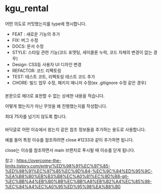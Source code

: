 # kgu_rental

<!--
<type>(<scope>): <subject>          -- 헤더
<BLANK LINE>
<body>                              -- 본문
<BLANK LINE>
<footer>                            -- 바닥글
-->
  
  ### <type>

어떤 의도로 커밋했는지를 type에 명시합니다.

- FEAT : 새로운 기능의 추가
- FIX: 버그 수정
- DOCS: 문서 수정
- STYLE: 스타일 관련 기능(코드 포맷팅, 세미콜론 누락, 코드 자체의 변경이 없는 경우)
- Design: CSS등 사용자 UI 디자인 변경
- REFACTOR: 코드 리펙토링
- TEST: 테스트 코트, 리펙토링 테스트 코드 추가
- CHORE: 빌드 업무 수정, 패키지 매니저 수정(ex .gitignore 수정 같은 경우)

### <body>

본문으로 헤더로 표현할 수 없는 상세한 내용을 적습니다. 

어떻게 했는지가 아닌 무엇을 왜 진행했는지를 작성합니다.

최대 75자를 넘기지 않도록 합니다.

### **<footer>**

바닥글로 어떤 이슈에서 왔는지 같은 참조 정보들을 추가하는 용도로 사용합니다.

예를 들어 특정 이슈를 참조하려면 close #1233과 같이 추가하면 됩니다.

close는 이슈를 참조하면서 main 브랜치로 푸시될 때 이슈를 닫게 됩니다.
  
  참고 : https://overcome-the-limits.tistory.com/entry/%ED%98%91%EC%97%85-%ED%98%91%EC%97%85%EC%9D%84-%EC%9C%84%ED%95%9C-%EA%B8%B0%EB%B3%B8%EC%A0%81%EC%9D%B8-git-%EC%BB%A4%EB%B0%8B%EC%BB%A8%EB%B2%A4%EC%85%98-%EC%84%A4%EC%A0%95%ED%95%98%EA%B8%B0
